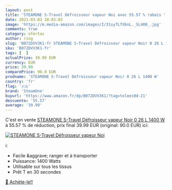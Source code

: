 ```yaml
---
layout: post
title: 'STEAMONE S-Travel Défroisseur vapeur Noi avec 55.57 % rabais '
date: 2021-03-03 18:03:03
image: 'https://m.media-amazon.com/images/I/31syfLfXbnL._SL400_.jpg'
comments: true
category: ofertas
author: ring
slug: 'B072DVV3K1-fr STEAMONE S-Travel Défroisseur vapeur Noir 0 26 L 1400 W'
sku: 'B072DVV3K1-fr'
tags: [  ]
actualPrice: 39.99 EUR
currency: EUR
price: 39.99
comparePrice: 90.0 EUR
prodname: 'STEAMONE S-Travel Défroisseur vapeur Noir 0 26 L 1400 W'
country: 'fr'
flag: '🇫🇷'
brand: 'SteamOne'
buyurl: 'https://www.amazon.fr/dp/B072DVV3K1/?tag=tolees0d-21'
descuento: '55.57'
average: '39.99'
---
```


C'est en vente [STEAMONE S-Travel Défroisseur vapeur Noir 0 26 L 1400 W](https://www.amazon.fr/dp/B072DVV3K1/?tag=tolees0d-21)  à  55.57 % de réduction, prix final  39.99 EUR (original: 90.0 EUR) ici:

[![STEAMONE S-Travel Défroisseur vapeur Noi](https://m.media-amazon.com/images/I/31syfLfXbnL._SL400_.jpg)](https://www.amazon.fr/dp/B072DVV3K1/?tag=tolees0d-21)

ℹ️:

- Facile &aggrave; ranger et à transporter
- Puissance: 1400 Watts
- Utilisable sur tous les tissus
- Prêt T en 30 secondes

[🛒 Achète-le!!](https://www.amazon.fr/dp/B072DVV3K1/?tag=tolees0d-21)

